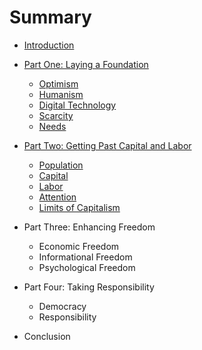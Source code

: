 # Summary

* [Introduction](README.md)

* [Part One: Laying a Foundation](part-one/README.md)
    * [Optimism](part-one/Optimism.md)
    * [Humanism](part-one/Humanism.md)
    * [Digital Technology](part-one/Digital.md)
    * [Scarcity](part-one/Scarcity.md)
    * [Needs](part-one/Needs.md)

* [Part Two: Getting Past Capital and Labor](part-two/README.md)
    * [Population](part-two/Population.md)
    * [Capital](part-two/Capital.md)
    * [Labor](part-two/Labor.md)
    * [Attention](part-two/Attention.md)
    * [Limits of Capitalism](part-two/Limits.md)

* Part Three: Enhancing Freedom
    * Economic Freedom
    * Informational Freedom
    * Psychological Freedom

* Part Four: Taking Responsibility
    * Democracy
    * Responsibility

* Conclusion
